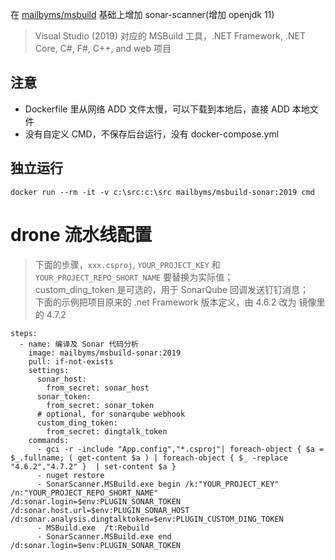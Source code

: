 
在 [mailbyms/msbuild](https://github.com/mailbyms/docker-msbuild) 基础上增加 sonar-scanner(增加 openjdk 11)
> Visual Studio (2019) 对应的 MSBuild 工具，.NET Framework, .NET Core, C#, F#, C++, and web 项目

## 注意
- Dockerfile 里从网络 ADD 文件太慢，可以下载到本地后，直接 ADD 本地文件
- 没有自定义 CMD，不保存后台运行，没有 docker-compose.yml

## 独立运行
`docker run --rm -it -v c:\src:c:\src mailbyms/msbuild-sonar:2019 cmd`

# drone 流水线配置
> 下面的步骤，`xxx.csproj`, `YOUR_PROJECT_KEY` 和 `YOUR_PROJECT_REPO_SHORT_NAME` 要替换为实际值；  
> custom_ding_token 是可选的，用于 SonarQube 回调发送钉钉消息；  
> 下面的示例把项目原来的 .net Framework 版本定义，由 4.6.2 改为 镜像里的 4.7.2

```
steps:
  - name: 编译及 Sonar 代码分析
    image: mailbyms/msbuild-sonar:2019
    pull: if-not-exists
    settings:
      sonar_host:
        from_secret: sonar_host
      sonar_token:
        from_secret: sonar_token
      # optional, for sonarqube webhook
      custom_ding_token:
        from_secret: dingtalk_token
    commands:
      - gci -r -include "App.config","*.csproj"| foreach-object { $a = $_.fullname; ( get-content $a ) | foreach-object { $_ -replace "4.6.2","4.7.2" }  | set-content $a }
      - nuget restore
      - SonarScanner.MSBuild.exe begin /k:"YOUR_PROJECT_KEY" /n:"YOUR_PROJECT_REPO_SHORT_NAME" /d:sonar.login=$env:PLUGIN_SONAR_TOKEN /d:sonar.host.url=$env:PLUGIN_SONAR_HOST /d:sonar.analysis.dingtalktoken=$env:PLUGIN_CUSTOM_DING_TOKEN
      - MSBuild.exe  /t:Rebuild
      - SonarScanner.MSBuild.exe end /d:sonar.login=$env:PLUGIN_SONAR_TOKEN
```
